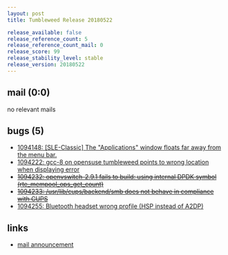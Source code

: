 ```yaml
---
layout: post
title: Tumbleweed Release 20180522

release_available: false
release_reference_count: 5
release_reference_count_mail: 0
release_score: 99
release_stability_level: stable
release_version: 20180522
---
```


## mail (0:0)

no relevant mails

## bugs (5)

<!--more-->

- [1094148: [SLE-Classic] The "Applications" window floats far away from the menu bar.](https://bugzilla.opensuse.org/show_bug.cgi?id=1094148)
- [1094222: gcc-8 on opensuse tumbleweed points to wrong location when displaying error](https://bugzilla.opensuse.org/show_bug.cgi?id=1094222)
- ~~[1094232: openvswitch-2.9.1 fails to build: using internal DPDK symbol (rte_mempool_ops_get_count)](https://bugzilla.opensuse.org/show_bug.cgi?id=1094232)~~
- ~~[1094233: /usr/lib/cups/backend/smb does not behave in compliance with CUPS](https://bugzilla.opensuse.org/show_bug.cgi?id=1094233)~~
- [1094255: Bluetooth headset wrong profile (HSP instead of A2DP)](https://bugzilla.opensuse.org/show_bug.cgi?id=1094255)



## links

- [mail announcement](https://lists.opensuse.org/opensuse-factory/2018-05/msg00356.html)
